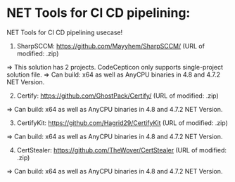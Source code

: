 # NET Tools for CI CD pipelining:

NET Tools for CI CD pipelining usecase!

1. SharpSCCM: https://github.com/Mayyhem/SharpSCCM/ (URL of modified: .zip)

=> This solution has 2 projects. CodeCepticon only supports single-project solution file.
=> Can build: x64 as well as AnyCPU binaries in 4.8 and 4.7.2 NET Version.

2. Certify: https://github.com/GhostPack/Certify/ (URL of modified: .zip)

=> Can build: x64 as well as AnyCPU binaries in 4.8 and 4.7.2 NET Version.

3. CertifyKit: https://github.com/Hagrid29/CertifyKit (URL of modified: .zip)

=> Can build: x64 as well as AnyCPU binaries in 4.8 and 4.7.2 NET Version.

4. CertStealer: https://github.com/TheWover/CertStealer (URL of modified: .zip)

=> Can build: x64 as well as AnyCPU binaries in 4.8 and 4.7.2 NET Version.

